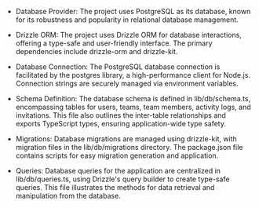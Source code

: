 - Database Provider: The project uses PostgreSQL as its database, known for its robustness and popularity in relational database management.

- Drizzle ORM: The project uses Drizzle ORM for database interactions, offering a type-safe and user-friendly interface. The primary dependencies include drizzle-orm and drizzle-kit.

- Database Connection: The PostgreSQL database connection is facilitated by the postgres library, a high-performance client for Node.js. Connection strings are securely managed via environment variables.

- Schema Definition: The database schema is defined in lib/db/schema.ts, encompassing tables for users, teams, team members, activity logs, and invitations. This file also outlines the inter-table relationships and exports TypeScript types, ensuring application-wide type safety.

- Migrations: Database migrations are managed using drizzle-kit, with migration files in the lib/db/migrations directory. The package.json file contains scripts for easy migration generation and application.

- Queries: Database queries for the application are centralized in lib/db/queries.ts, using Drizzle's query builder to create type-safe queries. This file illustrates the methods for data retrieval and manipulation from the database.
